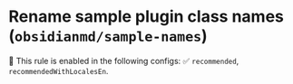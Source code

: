 # Rename sample plugin class names (`obsidianmd/sample-names`)

💼 This rule is enabled in the following configs: ✅ `recommended`, `recommendedWithLocalesEn`.

<!-- end auto-generated rule header -->
